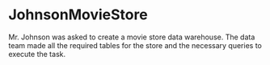 # JohnsonMovieStore
Mr. Johnson was asked to create a movie store data warehouse. The data team made all the required tables for the store and the necessary queries to execute the task.
